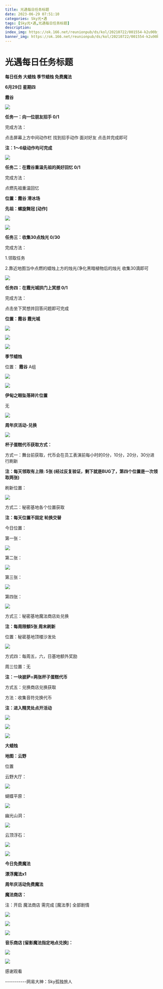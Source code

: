 ```yaml
---
title: 光遇每日任务标题
date: 2023-06-29 07:51:10
categories: Sky光•遇
tags: [Sky光•遇,光遇每日任务标题]
description: 
index_img: https://ok.166.net/reunionpub/ds/kol/20210722/001554-k2u90bj7ay.png?imageView&thumbnail=600x0&type=jpg
banner_img: https://ok.166.net/reunionpub/ds/kol/20210722/001554-k2u90bj7ay.png?imageView&thumbnail=600x0&type=jpg
---
```

# 光遇每日任务标题
**每日任务 大蜡烛 季节蜡烛 免费魔法**

 **6月29日 星期四**

 **霞谷**

![](https://img.166.net/reunionpub/ds/kol/20230629/002949-sjc3uh7064.jpg)

 **任务一：向一位朋友招手 0/1**

完成方法：

点击屏幕上方中间动作栏 找到招手动作 面对好友 点击并完成即可

 **注：1～6级动作均可完成**

![](https://img.166.net/reunionpub/ds/kol/20230629/001854-wuetqg9r26.jpeg)

 **任务二：在霞谷重温先祖的美好回忆 0/1**

完成方法：

点燃先祖重温回忆

 **位置：霞谷 滑冰场**

 **先祖：螺旋舞冠 [动作]**

![](https://img.166.net/reunionpub/ds/kol/20230629/002106-s2zj9bfw7o.jpg)

![](https://img.166.net/reunionpub/ds/kol/20230629/002113-b67zlmusfn.jpg)

 **任务三：收集30点烛光 0/30**

完成方法：

1.领取任务

2.靠近地图当中点燃的蜡烛上方的烛光/净化黑暗植物后的烛光 收集30滴即可

![](https://img.166.net/reunionpub/ds/kol/20230629/002128-obz2iqs7he.jpg)

 **任务四：在霞光城拱门上冥想 0/1**

完成方法：

点击坐下冥想并回答问题即可完成

 **位置：霞谷 霞光城**

![](https://img.166.net/reunionpub/ds/kol/20230629/002149-a8j1is5zop.jpg)

![](https://img.166.net/reunionpub/ds/kol/20230629/002157-jsfdqkpeul.jpg)

![](https://img.166.net/reunionpub/ds/kol/20230502/053253-tkp31d0r2j.png)

 **季节蜡烛**

位置： **霞谷**  A组

![](https://img.166.net/reunionpub/ds/kol/20230628/235714-9sjpyae4us.png)

![](https://img.166.net/reunionpub/ds/kol/20230501/003537-boqnslm12s.png)

 **伊甸之眼坠落碎片位置**

无

![](https://img.166.net/reunionpub/ds/kol/20230501/003537-boqnslm12s.png)

 **周年庆活动-兑换**

![](https://img.166.net/reunionpub/ds/kol/20230621/022335-124cegji5h.jpg)

 **杯子蛋糕代币获取方式：**

方式一：舞台前获取，代币会在员工表演前每小时的0分，10分，20分，30分进行刷新

 **注：每天领取有上限: 5张 (经过反复验证，剩下就是BUG了，第四个位置是一次领取两张)**

刷新位置：

![](https://img.166.net/reunionpub/ds/kol/20230625/013722-qaecsb7zni.jpg)

方式二：秘密基地各个位置获取  

 **注：每天位置不固定 轮换交替**

今日位置：

第一张：

![](https://img.166.net/reunionpub/ds/kol/20230628/235834-4mszoy8ta9.jpg)

第二张：

![](https://img.166.net/reunionpub/ds/kol/20230628/235851-ua3e7d5wnm.jpg)

第三张：

![](https://img.166.net/reunionpub/ds/kol/20230628/235902-fsgkeqytz4.jpg)

第四张：

![](https://img.166.net/reunionpub/ds/kol/20230628/235948-loa9q0hj5z.jpg)

方式三：秘密基地魔法商店处兑换

 **注：每周限额5张   周末刷新**

位置：秘密基地顶楼沙发处

![](https://img.166.net/reunionpub/ds/kol/20230621/115039-ny0aib1up9.jpg)

方式四：每周五，六，日基地额外奖励

周三位置：无

 **注：一块披萨=两张杯子蛋糕代币**

方式五：兑换商店兑换获取

方法：收集音符兑换代币

 **注：进入精灵处点开活动**

![](https://img.166.net/reunionpub/ds/kol/20230621/123136-c6n14ks2du.jpg)

![](https://img.166.net/reunionpub/ds/kol/20230623/011606-n7c0w3em8u.jpg)

![](https://img.166.net/reunionpub/ds/kol/20230501/003537-boqnslm12s.png)

 **大蜡烛**

 **地图：云野**

位置

云野大厅：

![](https://img.166.net/reunionpub/ds/kol/20230622/001701-wu05oj1g9b.jpeg)

蝴蝶平原：

![](https://img.166.net/reunionpub/ds/kol/20230622/001757-agnl6c5mus.jpeg)

幽光山洞：

![](https://img.166.net/reunionpub/ds/kol/20230622/001851-bya8zrcmfd.jpeg)

云顶浮石：

![](https://img.166.net/reunionpub/ds/kol/20230622/002058-oay9fz1sl8.jpeg)

![](https://img.166.net/reunionpub/ds/kol/20221018/100256-wzutnocka0.png)

 **今日免费魔法**

 **漂浮魔法x1**

 **周年庆活动免费魔法**

 **魔法商店：**

注：开启 魔法商店 需完成 [魔法季] 全部剧情

![](https://img.166.net/reunionpub/ds/kol/20221018/100559-oibznvdtus.png)

![](https://img.166.net/reunionpub/ds/kol/20230629/003119-sw74efn1z0.jpeg)

![](https://img.166.net/reunionpub/ds/kol/20230621/022455-efjp2306hd.jpeg)

 **音乐商店 [留影魔法指定地点兑换]：**

![](https://img.166.net/reunionpub/ds/kol/20230626/003038-v7g35j86zs.jpeg)

![](https://img.166.net/reunionpub/ds/kol/20230502/235738-ls601349yq.png)

感谢观看

\-----------网易大神：Sky孤独旅人

